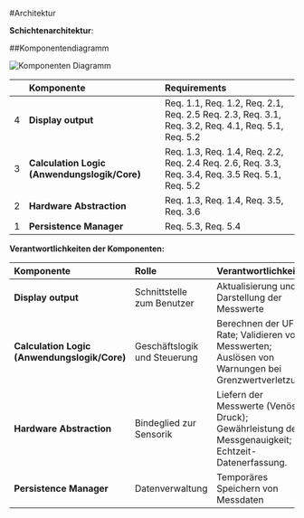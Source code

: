 #Architektur

**Schichtenarchitektur**:

##Komponentendiagramm


![Komponenten Diagramm](referenziert/Komponentendiagramm.png)

| | **Komponente** | **Requirements** |
|:-:|:---|:---|
| 4 | **Display output** | Req. 1.1, Req. 1.2, Req. 2.1, Req. 2.5 Req. 2.3, Req. 3.1, Req. 3.2, Req. 4.1, Req. 5.1, Req. 5.2 |
| 3 | **Calculation Logic (Anwendungslogik/Core)** | Req. 1.3, Req. 1.4, Req. 2.2, Req. 2.4 Req. 2.6, Req. 3.3, Req. 3.4, Req. 3.5 Req. 5.1, Req. 5.2 |
| 2 | **Hardware Abstraction** | Req. 1.3, Req. 1.4, Req. 3.5, Req. 3.6 |
| 1 | **Persistence Manager** | Req. 5.3, Req. 5.4 |




**Verantwortlichkeiten der Komponenten:**

| **Komponente** | **Rolle** | **Verantwortlichkeiten** |
|:---|:---|:---|
| **Display output** | Schnittstelle zum Benutzer | Aktualisierung und Darstellung der Messwerte |
| **Calculation Logic (Anwendungslogik/Core)** | Geschäftslogik und Steuerung | Berechnen der UF-Rate; Validieren von Messwerten; Auslösen von Warnungen bei Grenzwertverletzung. |
| **Hardware Abstraction** | Bindeglied zur Sensorik | Liefern der Messwerte (Venöser Druck); Gewährleistung der Messgenauigkeit; Echtzeit-Datenerfassung. |
| **Persistence Manager** |Datenverwaltung|  Temporäres Speichern von Messdaten|
